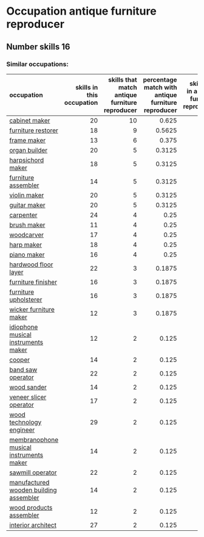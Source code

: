 # Occupation antique furniture reproducer
## Number skills 16
### Similar occupations:
| occupation                                                                            |   skills in this occupation |   skills that match antique furniture reproducer |   percentage match with antique furniture reproducer |   skills not in antique furniture reproducer |
|:--------------------------------------------------------------------------------------|----------------------------:|-------------------------------------------------:|-----------------------------------------------------:|---------------------------------------------:|
| [cabinet maker](cabinet_maker.md)                                                     |                          20 |                                               10 |                                               0.625  |                                           10 |
| [furniture restorer](furniture_restorer.md)                                           |                          18 |                                                9 |                                               0.5625 |                                            9 |
| [frame maker](frame_maker.md)                                                         |                          13 |                                                6 |                                               0.375  |                                            7 |
| [organ builder](organ_builder.md)                                                     |                          20 |                                                5 |                                               0.3125 |                                           15 |
| [harpsichord maker](harpsichord_maker.md)                                             |                          18 |                                                5 |                                               0.3125 |                                           13 |
| [furniture assembler](furniture_assembler.md)                                         |                          14 |                                                5 |                                               0.3125 |                                            9 |
| [violin maker](violin_maker.md)                                                       |                          20 |                                                5 |                                               0.3125 |                                           15 |
| [guitar maker](guitar_maker.md)                                                       |                          20 |                                                5 |                                               0.3125 |                                           15 |
| [carpenter](carpenter.md)                                                             |                          24 |                                                4 |                                               0.25   |                                           20 |
| [brush maker](brush_maker.md)                                                         |                          11 |                                                4 |                                               0.25   |                                            7 |
| [woodcarver](woodcarver.md)                                                           |                          17 |                                                4 |                                               0.25   |                                           13 |
| [harp maker](harp_maker.md)                                                           |                          18 |                                                4 |                                               0.25   |                                           14 |
| [piano maker](piano_maker.md)                                                         |                          16 |                                                4 |                                               0.25   |                                           12 |
| [hardwood floor layer](hardwood_floor_layer.md)                                       |                          22 |                                                3 |                                               0.1875 |                                           19 |
| [furniture finisher](furniture_finisher.md)                                           |                          16 |                                                3 |                                               0.1875 |                                           13 |
| [furniture upholsterer](furniture_upholsterer.md)                                     |                          16 |                                                3 |                                               0.1875 |                                           13 |
| [wicker furniture maker](wicker_furniture_maker.md)                                   |                          12 |                                                3 |                                               0.1875 |                                            9 |
| [idiophone musical instruments maker](idiophone_musical_instruments_maker.md)         |                          12 |                                                2 |                                               0.125  |                                           10 |
| [cooper](cooper.md)                                                                   |                          14 |                                                2 |                                               0.125  |                                           12 |
| [band saw operator](band_saw_operator.md)                                             |                          22 |                                                2 |                                               0.125  |                                           20 |
| [wood sander](wood_sander.md)                                                         |                          14 |                                                2 |                                               0.125  |                                           12 |
| [veneer slicer operator](veneer_slicer_operator.md)                                   |                          17 |                                                2 |                                               0.125  |                                           15 |
| [wood technology engineer](wood_technology_engineer.md)                               |                          29 |                                                2 |                                               0.125  |                                           27 |
| [membranophone musical instruments maker](membranophone_musical_instruments_maker.md) |                          14 |                                                2 |                                               0.125  |                                           12 |
| [sawmill operator](sawmill_operator.md)                                               |                          22 |                                                2 |                                               0.125  |                                           20 |
| [manufactured wooden building assembler](manufactured_wooden_building_assembler.md)   |                          14 |                                                2 |                                               0.125  |                                           12 |
| [wood products assembler](wood_products_assembler.md)                                 |                          12 |                                                2 |                                               0.125  |                                           10 |
| [interior architect](interior_architect.md)                                           |                          27 |                                                2 |                                               0.125  |                                           25 |
